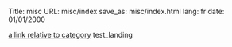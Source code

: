 Title: misc
URL: misc/index
save_as: misc/index.html
lang: fr
date: 01/01/2000

[a link relative to category](category)
test_landing